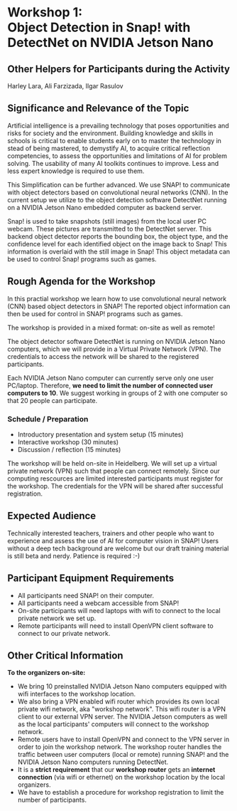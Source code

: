 # Workshop 1:<br>Object Detection in Snap! with DetectNet on NVIDIA Jetson Nano

## Other Helpers for Participants during the Activity
Harley Lara, Ali Farzizada, Ilgar Rasulov

## Significance and Relevance of the Topic

Artificial intelligence is a prevailing technology that poses opportunities and risks for society and the environment. Building knowledge and skills in schools is critical to enable students early on to master the technology in stead of being mastered, to demystify AI, to acquire critical reflection competencies, to assess the opportunities and limitations of AI for problem solving.
The usability of many AI toolkits continues to improve. Less and less expert knowledge is required to use them. 

This Simplification can be further advanced. We use SNAP! to communicate with object detectors based on convolutional neural networks (CNN). In the current setup we utilize to the object detection software DetectNet running on a NVIDIA Jetson Nano embedded computer as backend server.

Snap! is used to take snapshots (still images) from the local user PC webcam. These pictures are transmitted to the DetectNet server. This backend object detector reports the bounding box, the object type, and the confidence level for each identified object on the image back to Snap! This information is overlaid with the still image in Snap! This object metadata can be used to control Snap! programs such as games.


## Rough Agenda for the Workshop

In this practial workshop we learn how to use convolutional neural network (CNN) based object detectors in SNAP! The reported object information can then be used for control in SNAP! programs such as games. 

The workshop is provided in a mixed format: on-site as well as remote! 

The object detector software DetectNet is running on NVIDIA Jetson Nano computers, which we will provide in a Virtual Private Network (VPN). The credentials to access the network will be shared to the registered participants.

Each NVIDIA Jetson Nano computer can currently serve only one user PC/laptop. Therefore, **we need to limit the number of connected user computers to 10**. We suggest working in groups of 2 with one computer so that 20 people can participate. 

### Schedule / Preparation

* Introductory presentation and system setup (15 minutes)
* Interactive workshop (30 minutes)
* Discussion / reflection (15 minutes)

The workshop will be held on-site in Heidelberg. We will set up a virtual private network (VPN) such that people can connect remotely. Since our computing rescources are limited interested participants must register for the workshop. The credentials for the VPN will be shared after successful registration.

## Expected Audience

Technically interested teachers, trainers and other people who want to experience and assess the use of AI for computer vision in SNAP! Users without a deep tech background are welcome but our draft training material is still beta and nerdy. Patience is required :-)

## Participant Equipment Requirements

* All participants need SNAP! on their computer.
* All participants need a webcam accessible from SNAP!
* On-site participants will need laptops with wifi to connect to the local private network we set up.
* Remote participants will need to install OpenVPN client software to connect to our private network.

## Other Critical Information

**To the organizers on-site:**
- We bring 10 preinstalled NVIDIA Jetson Nano computers equipped with wifi interfaces to the workshop location. 
- We also bring a VPN enabled wifi router which provides its own local private wifi network, aka "workshop network". This wifi router is a VPN client to our external VPN server. The NVIDIA Jetson computers as well as the local participants' computers will connect to the workshop network. 
- Remote users have to install OpenVPN and connect to the VPN server in order to join the workshop network. The workshop router handles the traffic between user computers (local or remote) running SNAP! and the NVIDIA Jetson Nano computers running DetectNet. 
- It is a **strict requirement** that our **workshop router** gets an **internet connection** (via wifi or ethernet) on the workshop location by the local organizers.
- We have to establish a procedure for workshop registration to limit the number of participants.

